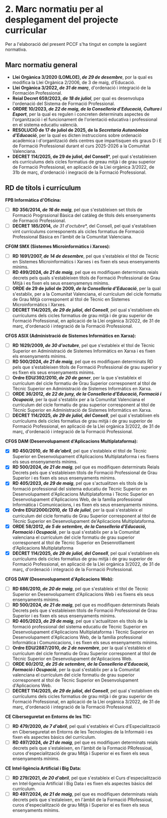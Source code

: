 # 2. Marc normatiu per al desplegament del projecte curricular

<!-- 
L'elaboració del PCCF haurà d'atendre sempre el marc normatiu vigent, que establix les  directrius i els requisits fonamentals per al seu disseny i implementació. En este apartat  es  consideraran  sempre  les  normatives  d'àmbit  estatal,  autonòmic  i  regulacions específiques del centre educatiu. 
Incloure la relació de disposicions normatives unificada en el PCCF permet centralitzar este contingut i facilita la redacció posterior de les programacions didàctiques.
-->

Per a l'elaboració del present PCCF s'ha tingut en compte la següent normativa.

## Marc normatiu general

* **Llei Orgànica 3/2020 (LOMLOE), *de 29 de desembre***, por la qual es modifica la Llei Orgànica 2/2006, de 3 de maig, d'Educació.
* **Llei Orgànica 3/2022, *de 31 de març***, d'ordenació i integració de la Formación Professional.
* **Reial Decret 659/2023, *de 18 de juliol***, per qual es desenvolupa l'ordenació del Sistema de Formació Professional.
* **ORDRE 10/2023, *de 22 de maig, de la Conselleria d'Educació, Cultura i Esport***, per la qual es regulen i concreten determinats aspectes de l'organització i el funcionament de l'orientació educativa i professional en el sistema educatiu valencià.
* **RESOLUCIÓ de 17 de juliol de 2025, de la *Secretaria Autonòmica d'Educació***, per la qual es dicten instruccions sobre ordenació acadèmica i d'organització dels centres que impartisquen els graus D i E de Formació Professional durant el curs 2025-2026 a la Comunitat Valenciana.
* **DECRET 114/2025, de 29 de juliol, del Consell***, pel qual s'estableixen els currículums dels cicles formatius de greau mitjà i de grau superior de Formació Professional, en aplicació de la Llei orgànica 3/2022, de 31b de març, d'ordenació i inegració de la Formació Professional.

## RD de títols i currículum

**FPB Informàtica d'Oficina:**

* [ ] **RD 356/2014, *de 16 de maig***, pel que s'estableixen set títols de Formació Progrssional Bàsica del catàleg de títols dels ensenyaments de Formació Professional.
* [ ] **DECRET 185/2014,** *de 31 d'octubre**, del Consell, pel qual s'establixen vint currículums corresponents als cicles formatius de Formació Professional Bàsica en l'àmbit de la Comunitat Valenciana.

**CFGM SMX (Sistemes Microinformàtics i Xarxes):**

* [ ] **RD 1691/2007, *de 14 de desembre***, pel que s'estableix el títol de Tècnic en Sistemes Microinformàtics i Xarxes i es fixen els seus ensenyaments mínims.
* [ ] **RD 499/2024, *de 21 de maig***, pel que es modifiquen determinats reials decrets pels quals s'estableixen títols de Formació Professional de Grau Mitjà i es fixen els seus ensenyamenys mínims.
* [ ] **ORDE de 29 de juliol de 2009, *de la Conselleria d'Educació***, per la qual s'establix, per a la Comunitat Valenciana,
el currículum del cicle formatiu de Grau Mitjà corresponent al títol de Tècnic en Sistemes Microinformàtics i Xarxes.
* [ ] **DECRET 114/2025, *de 29 de juliol, del Consell***, pel qual s'establixen els currículums dels cicles formatius de grau mitjà i de grau superior de Formació Professional, en aplicació de la Llei orgànica 3/2022, de 31 de març, d'ordenació i integració de la Formació Professional.

**CFGS ASIX (Administració de Sistemes Informàtics en Xarxa):**

* [ ] **RD 1629/2009, *de 30 d'octubre***, pel que s'estableix el títol de Tècnic Superior en Administració de Sistemes Informàtics en Xarxa i es fixen els ensenyaments mínims.
* [ ] **RD 500/2024, *de 21 de maig***, pel que es modifiquen determinats RD pels que s'estableixen títols de Formació Professional de grau superior y es fixen els seus ensenyaments mínims.
* [ ] **Ordre EDU/392/2010, *de 20 de gener***, per la que s'estableix el currículum del cicle formatiu de Grau Superior corresponent al títol de Tècnic Superior en Administració de Sistemes Informàtics en Xarxa.
* [ ] **ORDE 36/2012, *de 22 de juny, de la Conselleria d'Educació, Formació i Ocupació***, per la qual s'establix per a la Comunitat Valenciana el currículum del cicle formatiu de grau superior corresponent al títol de Tècnic Superior en Administració de Sistemes Informàtics en Xarxa.
* [ ] **DECRET 114/2025, *de 29 de juliol, del Consell***, pel qual s'establixen els currículums dels cicles formatius de grau mitjà i de grau superior de Formació Professional, en aplicació de la Llei orgànica 3/2022, de 31 de març, d'ordenació i integració de la Formació Professional.

**CFGS DAM (Desenvolupament d'Aplicacions Multiplataforma):**

* [x] **RD 450/2010, *de 16 de'abril***, pel que s'estableix el títol de Tècnic Superior en Desenvolupament d'Aplicacions Multiplataforma i es fixens els seus ensenyaments mínims.
* [x] **RD 500/2024, *de 21 de maig***, pel que es modifiquen determinats Reials Decrets pels que s'estableixen títols de Formació Professional de Grau Superior i es fixen els seus ensenyaments mínims.
* [x] **RD 405/2023, *de 29 de maig***, pel que s'actualitzen els títols de la formació professional del sistema educatiu de Tècnic Superior en Desenvolupament d'Aplicacions Multiplataforma i Tècnic Superior en Desenvolupament d'Aplicacions Web, de la família professional Informàtica i Comunicacions, i es fixen els seus ensenyaments mínims.
* [x] **Ordre EDU/2000/2010, *de 13 de juliol***, per la qual s'estableix el currículum del cicle formatiu de Grau Superior corresponent al títol de Tècnic Superior en Desenvolupament de'Aplicacions Multiplataforma.
* [x] **ORDE 58/2012, *de 5 de setembre, de la Conselleria d'Educació, Formació i Ocupació***, per la qual s'establix per a la Comunitat valenciana el currículum del cicle formatiu de grau superior corresponent al títol de Tècnic Superior en Desenrotllament d'Aplicacions Multiplataforma
* [x] **DECRET 114/2025, *de 29 de juliol, del Consell***, pel qual s'establixen els currículums dels cicles formatius de grau mitjà i de grau superior de Formació Professional, en aplicació de la Llei orgànica 3/2022, de 31 de març, d'ordenació i integració de la Formació Professional.

**CFGS DAW (Desenvolupament d'Aplicacions Web):**

* [ ] **RD 686/2010, *de 20 de maig***, pel que s'estableix el títol de Tècnic Superior en Desenvolupament d'Aplicacions Web i es fixens els seus ensenyaments mínims.
* [ ] **RD 500/2024, *de 21 de maig***, pel que es modifiquen determinats Reials Decrets pels que s'estableixen títols de Formació Professional de Grau Superior i es fixen els seus ensenyaments mínims.
* [ ] **RD 405/2023, *de 29 de maig***, pel que s'actualitzen els títols de la formació professional del sistema educatiu de Tècnic Superior en Desenvolupament d'Aplicacions Multiplataforma i Tècnic Superior en Desenvolupament d'Aplicacions Web, de la família professional Informàtica i Comunicacions, i es fixen els seus ensenyaments mínims.
* [ ] **Ordre EDU/2887/2010, *de 2 de novembre***, per la qual s'estableix el currículum del cicle formatiu de Grau Superior corresponent al títol de Tècnic Superior en Desenvolupament de'Aplicacions Web.
* [ ] **ORDE 60/2012, *de 25 de setembre, de la Conselleria d'Educació, Formació i Ocupació***, per la qual s'establix per a la Comunitat valenciana el currículum del cicle formatiu de grau superior corresponent al títol de Tècnic Superior en Desenvolupament d'Aplicacions Web.
* [ ] **DECRET 114/2025, *de 29 de juliol, del Consell***, pel qual s'establixen els currículums dels cicles formatius de grau mitjà i de grau superior de Formació Professional, en aplicació de la Llei orgànica 3/2022, de 31 de març, d'ordenació i integració de la Formació Professional.

**CE Ciberseguretat en Entorns de les TIC:**

* [ ] **RD 479/2020, *de 7 d'abril***, pel qual s'estableix el Curs d'Especialització en Ciberseguretat en Entorns de les Tecnologies de la Informaió i es fixen els aspectes bàsics del currículum.
* [ ] **RD 497/2024, *de 21 de maig***, pel que es modifiquen determinats reials decrets pels que s'estaleixen, en l'àmbit de la Formació PRofessioal, curos d'especialització de grau Mitjà i Superior ei es fixen els seus ensenyaments mínims.

**CE Intel·ligència Artificial i Big Data:**

* [ ] **RD 279/2021, *de 20 d'abril***, pel que s'estableix el Curs d'especialització en Intel·ligencia Artificial i Big Data i es fixen els aspectes bàsics del currículum.
* [ ] **RD 497/2024, *de 21 de maig***, pel que es modifiquen determinats reials decrets pels que s'estaleixen, en l'àmbit de la Formació PRofessioal, curos d'especialització de grau Mitjà i Superior ei es fixen els seus ensenyaments mínims.
